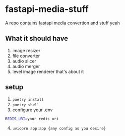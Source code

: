 # fastapi-media-stuff

A repo contains fastapi media convertion and stuff yeah

## What it should have

1. image resizer
2. file converter
3. audio slicer
4. audio merger  
5. level image renderer
that's about it

## setup

1. `poetry install`
2. `poetry shell`
3. configure your .env

```bash
REDIS_URI=your redis uri
```

4. `uvicorn app:app {any config as you desire}`

